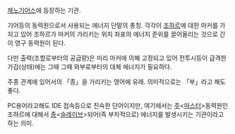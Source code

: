 [제노기어스](%EC%A0%9C%EB%85%B8%EA%B8%B0%EC%96%B4%EC%8A%A4.md)에 등장하는 기관.

기어등의 동력원으로서 사용되는 에너지 단말의 총칭. 각각이 [조하르](%EC%A1%B0%ED%95%98%EB%A5%B4.md)에 대한
마커를 가지고 있어 조하르가 마커의 가리키는 위치 좌표의 에너지 준위를 끌어올리는 것으로 간이 영구 동력원이 된다.

다만 출력(조할로부터의 공급량)은 미리 마커에 의해 고정되고 있어 전투시등이 급격한 가감(상태)에는 그때 그때 외부로부터의 대체 에너지가
필요하다.  

주종 관계에 있어서의 「종」을 가리키는 영어에 유래. 의미적으로는 「부」라고 해도 좋다.  

PC용어라고해도 IDE 접속등으로 친숙한 단어이지만, 여기에서는
[주](%EC%A3%BC.md)<[마스터](%EB%A7%88%EC%8A%A4%ED%84%B0.md)>동력원인 조하르에 대해서
[종](%EC%A2%85.md)<[슬레이브](%EC%8A%AC%EB%A0%88%EC%9D%B4%EB%B8%8C.md)>되어(즉
부차적으로) 에너지를 발생시키는 기관이라고 하는 의미.

